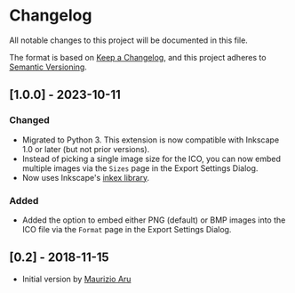 # Changelog

All notable changes to this project will be documented in this file.

The format is based on [Keep a Changelog](https://keepachangelog.com/en/1.0.0/),
and this project adheres to [Semantic Versioning](https://semver.org/spec/v2.0.0.html).


## [1.0.0] - 2023-10-11
### Changed
- Migrated to Python 3. This extension is now compatible with Inkscape 1.0 or later (but not prior versions).
- Instead of picking a single image size for the ICO, you can now embed multiple images via the `Sizes` page in the Export Settings Dialog.
- Now uses Inkscape's [inkex library](https://inkscape.gitlab.io/extensions/documentation/index.html).

### Added
- Added the option to embed either PNG (default) or BMP images into the ICO file via the `Format` page in the Export Settings Dialog.


## [0.2] - 2018-11-15
- Initial version by [Maurizio Aru](https://github.com/ginopc)